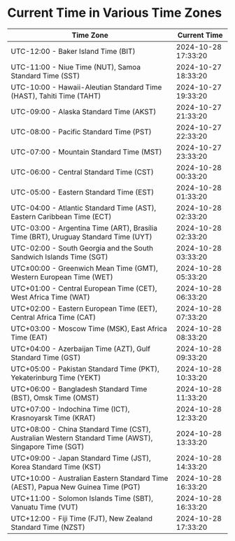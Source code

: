 # Current Time in Various Time Zones

| Time Zone | Current Time |
|-----------|--------------|
| UTC-12:00 - Baker Island Time (BIT) | 2024-10-28 17:33:20 |
| UTC-11:00 - Niue Time (NUT), Samoa Standard Time (SST) | 2024-10-27 18:33:20 |
| UTC-10:00 - Hawaii-Aleutian Standard Time (HAST), Tahiti Time (TAHT) | 2024-10-27 19:33:20 |
| UTC-09:00 - Alaska Standard Time (AKST) | 2024-10-27 21:33:20 |
| UTC-08:00 - Pacific Standard Time (PST) | 2024-10-27 22:33:20 |
| UTC-07:00 - Mountain Standard Time (MST) | 2024-10-27 23:33:20 |
| UTC-06:00 - Central Standard Time (CST) | 2024-10-28 00:33:20 |
| UTC-05:00 - Eastern Standard Time (EST) | 2024-10-28 01:33:20 |
| UTC-04:00 - Atlantic Standard Time (AST), Eastern Caribbean Time (ECT) | 2024-10-28 02:33:20 |
| UTC-03:00 - Argentina Time (ART), Brasília Time (BRT), Uruguay Standard Time (UYT) | 2024-10-28 02:33:20 |
| UTC-02:00 - South Georgia and the South Sandwich Islands Time (SGT) | 2024-10-28 03:33:20 |
| UTC±00:00 - Greenwich Mean Time (GMT), Western European Time (WET) | 2024-10-28 05:33:20 |
| UTC+01:00 - Central European Time (CET), West Africa Time (WAT) | 2024-10-28 06:33:20 |
| UTC+02:00 - Eastern European Time (EET), Central Africa Time (CAT) | 2024-10-28 07:33:20 |
| UTC+03:00 - Moscow Time (MSK), East Africa Time (EAT) | 2024-10-28 08:33:20 |
| UTC+04:00 - Azerbaijan Time (AZT), Gulf Standard Time (GST) | 2024-10-28 09:33:20 |
| UTC+05:00 - Pakistan Standard Time (PKT), Yekaterinburg Time (YEKT) | 2024-10-28 10:33:20 |
| UTC+06:00 - Bangladesh Standard Time (BST), Omsk Time (OMST) | 2024-10-28 11:33:20 |
| UTC+07:00 - Indochina Time (ICT), Krasnoyarsk Time (KRAT) | 2024-10-28 12:33:20 |
| UTC+08:00 - China Standard Time (CST), Australian Western Standard Time (AWST), Singapore Time (SGT) | 2024-10-28 13:33:20 |
| UTC+09:00 - Japan Standard Time (JST), Korea Standard Time (KST) | 2024-10-28 14:33:20 |
| UTC+10:00 - Australian Eastern Standard Time (AEST), Papua New Guinea Time (PGT) | 2024-10-28 16:33:20 |
| UTC+11:00 - Solomon Islands Time (SBT), Vanuatu Time (VUT) | 2024-10-28 16:33:20 |
| UTC+12:00 - Fiji Time (FJT), New Zealand Standard Time (NZST) | 2024-10-28 17:33:20 |
